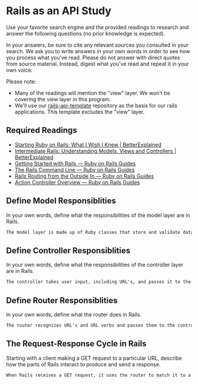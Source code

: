 # Rails as an API Study

Use your favorite search engine and the provided readings to research and answer
the following questions (no prior knowledge is expected).

In your answers, be sure to cite any relevant sources you consulted in your
search. We ask you to write answers in your own words in order to see how you
process what you've read. Please do not answer with direct quotes from source
material. Instead, digest what you've read and repeat it in your own voice.

Please note:

-   Many of the readings will mention the "view" layer. We won't be covering the
    view layer in this program.
-   We'll use our [rails-api-template](/ga-wdi-boston/rails-api-template)
    repository as the basis for our rails applications.
    This template excludes the "view" layer.

## Required Readings

-   [Starting Ruby on Rails: What I Wish I Knew | BetterExplained](http://betterexplained.com/articles/starting-ruby-on-rails-what-i-wish-i-knew/)
-   [Intermediate Rails: Understanding Models, Views and Controllers | BetterExplained](http://betterexplained.com/articles/intermediate-rails-understanding-models-views-and-controllers/)
-   [Getting Started with Rails — Ruby on Rails Guides](http://guides.rubyonrails.org/getting_started.html)
-   [The Rails Command Line — Ruby on Rails Guides](http://guides.rubyonrails.org/command_line.html)
-   [Rails Routing from the Outside In — Ruby on Rails Guides](http://guides.rubyonrails.org/routing.html)
-   [Action Controller Overview — Ruby on Rails Guides](http://guides.rubyonrails.org/action_controller_overview.html)

## Define Model Responsiblities

In your own words, define what the responsibilities of the model layer are in
Rails.

```md
The model layer is made up of Ruby classes that store and validate data and communicate with the database.
```

## Define Controller Responsiblities

In your own words, define what the responsibilities of the controller layer are
in Rails.

```md
The controller takes user input, including URL's, and passes it to the Model or View as necessary.
```

## Define Router Responsiblities

In your own words, define what the router does in Rails.

```md
The router recognizes URL's and URL verbs and passes them to the controller.
```

## The Request-Response Cycle in Rails

Starting with a client making a GET request to a particular URL, describe how
the parts of Rails interact to produce and send a response.

```md
When Rails receives a GET request, it uses the router to match it to a particular controller action. The controller then goes to the Model and gets the requested resource from the database, which is sent back to the controller to be used in the response.
```
